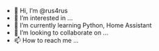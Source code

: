 - 👋 Hi, I’m @rus4rus
- 👀 I’m interested in ...
- 🌱 I’m currently learning Python, Home Assistant
- 💞️ I’m looking to collaborate on ...
- 📫 How to reach me ...

<!---
rus4rus/rus4rus is a ✨ special ✨ repository because its `README.md` (this file) appears on your GitHub profile.
You can click the Preview link to take a look at your changes.
--->
